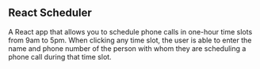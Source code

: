 ## React Scheduler

A React app that allows you to schedule phone calls in one-hour time slots from 9am to 5pm.
When clicking any time slot, the user is able to enter the name and phone number of the person with whom they are scheduling a phone call during that time slot.
